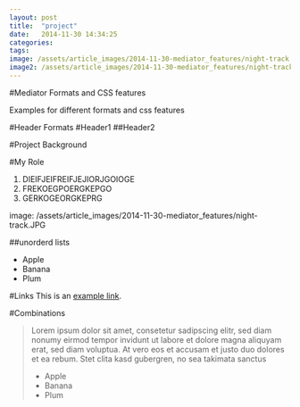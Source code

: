```yaml
---
layout: post
title:  "project"
date:   2014-11-30 14:34:25
categories: 
tags: 
image: /assets/article_images/2014-11-30-mediator_features/night-track.JPG
image2: /assets/article_images/2014-11-30-mediator_features/night-track-mobile.JPG
---
```

#Mediator Formats and CSS features

Examples for different formats and css features

#Header Formats
#Header1
##Header2

#Project Background
>

#My Role
1. DIEIFJEIFREIFJEJIORJGOIOGE
2. FREKOEGPOERGKEPGO
3. GERKOGEORGKEPRG

image: /assets/article_images/2014-11-30-mediator_features/night-track.JPG

##unorderd lists
- Apple
- Banana
- Plum

#Links
This is an [example link](http://example.com/ "With a Title").

#Combinations
>Lorem ipsum dolor sit amet, consetetur sadipscing elitr, sed diam nonumy eirmod tempor invidunt ut labore et dolore magna aliquyam erat, sed diam voluptua. At vero eos et accusam et justo duo dolores et ea rebum. Stet clita kasd gubergren, no sea takimata sanctus
>
> - Apple
> - Banana
> - Plum
